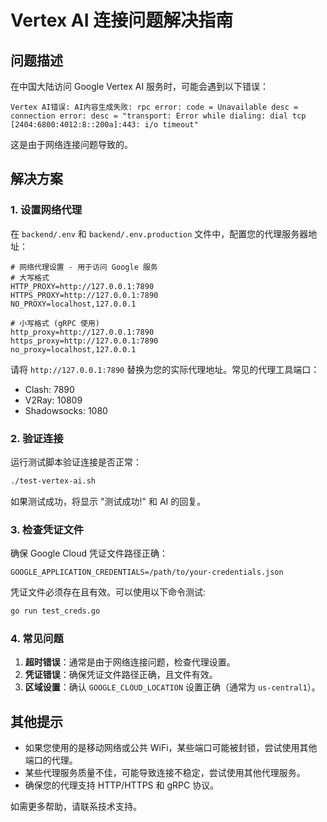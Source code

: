 # Vertex AI 连接问题解决指南

## 问题描述

在中国大陆访问 Google Vertex AI 服务时，可能会遇到以下错误：

```
Vertex AI错误: AI内容生成失败: rpc error: code = Unavailable desc = connection error: desc = "transport: Error while dialing: dial tcp [2404:6800:4012:8::200a]:443: i/o timeout"
```

这是由于网络连接问题导致的。

## 解决方案

### 1. 设置网络代理

在 `backend/.env` 和 `backend/.env.production` 文件中，配置您的代理服务器地址：

```
# 网络代理设置 - 用于访问 Google 服务
# 大写格式
HTTP_PROXY=http://127.0.0.1:7890
HTTPS_PROXY=http://127.0.0.1:7890
NO_PROXY=localhost,127.0.0.1

# 小写格式 (gRPC 使用)
http_proxy=http://127.0.0.1:7890
https_proxy=http://127.0.0.1:7890
no_proxy=localhost,127.0.0.1
```

请将 `http://127.0.0.1:7890` 替换为您的实际代理地址。常见的代理工具端口：

- Clash: 7890
- V2Ray: 10809
- Shadowsocks: 1080

### 2. 验证连接

运行测试脚本验证连接是否正常：

```bash
./test-vertex-ai.sh
```

如果测试成功，将显示 "测试成功!" 和 AI 的回复。

### 3. 检查凭证文件

确保 Google Cloud 凭证文件路径正确：

```
GOOGLE_APPLICATION_CREDENTIALS=/path/to/your-credentials.json
```

凭证文件必须存在且有效。可以使用以下命令测试:

```bash
go run test_creds.go
```

### 4. 常见问题

1. **超时错误**：通常是由于网络连接问题，检查代理设置。
2. **凭证错误**：确保凭证文件路径正确，且文件有效。
3. **区域设置**：确认 `GOOGLE_CLOUD_LOCATION` 设置正确（通常为 `us-central1`）。

## 其他提示

- 如果您使用的是移动网络或公共 WiFi，某些端口可能被封锁，尝试使用其他端口的代理。
- 某些代理服务质量不佳，可能导致连接不稳定，尝试使用其他代理服务。
- 确保您的代理支持 HTTP/HTTPS 和 gRPC 协议。

如需更多帮助，请联系技术支持。 
